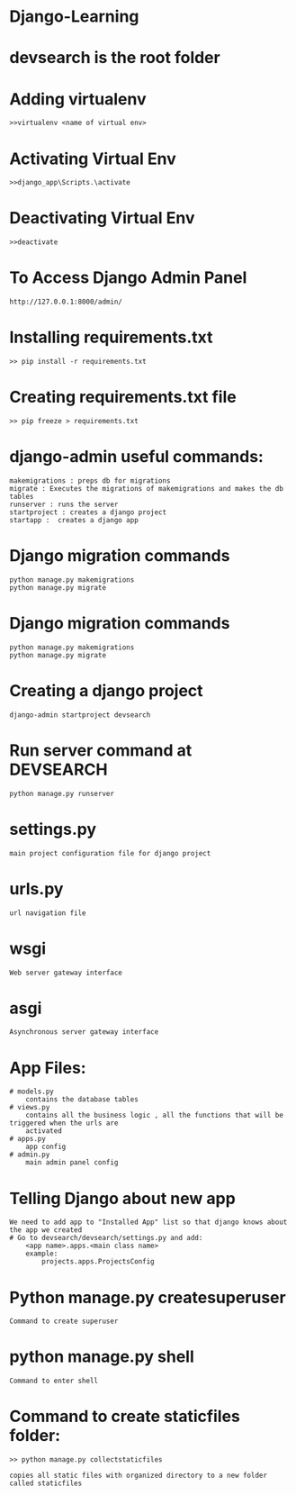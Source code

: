 # Django-Learning
# devsearch is the root folder
# Adding virtualenv 
    >>virtualenv <name of virtual env>
# Activating Virtual Env
    >>django_app\Scripts.\activate

# Deactivating Virtual Env
    >>deactivate

# To Access Django Admin Panel
    http://127.0.0.1:8000/admin/

# Installing requirements.txt
    >> pip install -r requirements.txt

# Creating requirements.txt file
    >> pip freeze > requirements.txt

# django-admin useful commands:
    makemigrations : preps db for migrations
    migrate : Executes the migrations of makemigrations and makes the db tables
    runserver : runs the server
    startproject : creates a django project
    startapp :  creates a django app
# Django migration commands
    python manage.py makemigrations
    python manage.py migrate

# Django migration commands
    python manage.py makemigrations
    python manage.py migrate

# Creating a django project
    django-admin startproject devsearch 

# Run server command at DEVSEARCH
    python manage.py runserver

# settings.py 
    main project configuration file for django project

# urls.py
    url navigation file 

# wsgi
    Web server gateway interface

# asgi
    Asynchronous server gateway interface

# App Files:
    # models.py
        contains the database tables
    # views.py 
        contains all the business logic , all the functions that will be triggered when the urls are
        activated
    # apps.py
        app config
    # admin.py
        main admin panel config

# Telling Django about new app
    We need to add app to "Installed App" list so that django knows about the app we created
    # Go to devsearch/devsearch/settings.py and add:
        <app name>.apps.<main class name>
        example:
            projects.apps.ProjectsConfig

# Python manage.py createsuperuser
    Command to create superuser

# python manage.py shell
    Command to enter shell
    
# Command to create staticfiles folder:
    >> python manage.py collectstaticfiles
    
    copies all static files with organized directory to a new folder called staticfiles
